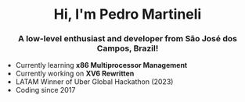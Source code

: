 <h1 align="center">Hi, I'm Pedro Martineli</h1>
<h3 align="center">A low-level enthusiast and developer from São José dos Campos, Brazil!</h3>

- Currently learning **x86 Multiprocessor Management**
- Currently working on **XV6 Rewritten**
- LATAM Winner of Uber Global Hackathon (2023)
- Coding since 2017

